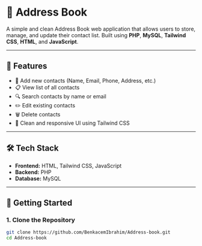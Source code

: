 # 📒 Address Book

A simple and clean Address Book web application that allows users to store, manage, and update their contact list. Built
using **PHP**, **MySQL**, **Tailwind CSS**, **HTML**, and **JavaScript**.

---

## 📌 Features

- 📝 Add new contacts (Name, Email, Phone, Address, etc.)
- 📋 View list of all contacts
- 🔍 Search contacts by name or email
- ✏️ Edit existing contacts
- 🗑️ Delete contacts
- 🎨 Clean and responsive UI using Tailwind CSS

---

## 🛠️ Tech Stack

- **Frontend:** HTML, Tailwind CSS, JavaScript
- **Backend:** PHP
- **Database:** MySQL

---

## 🚀 Getting Started

### 1. Clone the Repository

```bash
git clone https://github.com/BenkacemIbrahim/Address-book.git
cd Address-book